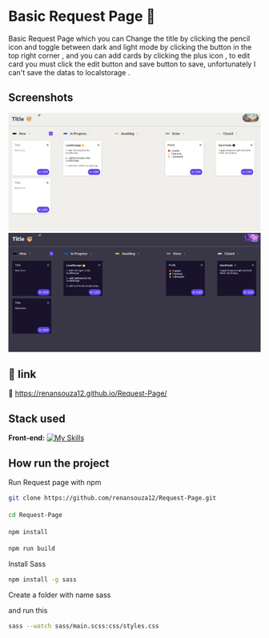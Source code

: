 
# Basic Request Page 📄

 Basic Request Page which you can Change the title by clicking the pencil icon and toggle between dark and light mode by clicking the button in the top right corner , and you can add cards by clicking the plus icon , to edit card you must click the edit button and save button to save, unfortunately I can't save the datas to localstorage .
## Screenshots

![App Screenshot](public/screenshot-day.png)
![App Screenshot](public/screenshot-night.png)

## 🔗 link
📔 https://renansouza12.github.io/Request-Page/


## Stack used

**Front-end:** [![My Skills](https://skillicons.dev/icons?i=vite,js,html,sass)](https://skillicons.dev)


## How run the project

Run Request page with npm

```bash
git clone https://github.com/renansouza12/Request-Page.git

cd Request-Page

npm install

npm run build
```

Install Sass 

```bash
npm install -g sass
```

Create a folder with name sass

and run  this 

```bash
sass --watch sass/main.scss:css/styles.css
```



